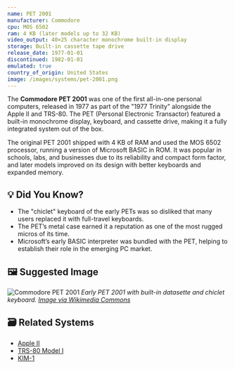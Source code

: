 ```yaml
---
name: PET 2001
manufacturer: Commodore
cpu: MOS 6502
ram: 4 KB (later models up to 32 KB)
video_output: 40×25 character monochrome built-in display
storage: Built-in cassette tape drive
release_date: 1977-01-01
discontinued: 1982-01-01
emulated: true
country_of_origin: United States
image: /images/systems/pet-2001.png
---
```


The **Commodore PET 2001** was one of the first all-in-one personal computers, released in 1977 as part of the "1977 Trinity" alongside the Apple II and TRS-80. The PET (Personal Electronic Transactor) featured a built-in monochrome display, keyboard, and cassette drive, making it a fully integrated system out of the box.

The original PET 2001 shipped with 4 KB of RAM and used the MOS 6502 processor, running a version of Microsoft BASIC in ROM. It was popular in schools, labs, and businesses due to its reliability and compact form factor, and later models improved on its design with better keyboards and expanded memory.

## 💡 Did You Know?

- The "chiclet" keyboard of the early PETs was so disliked that many users replaced it with full-travel keyboards.
- The PET’s metal case earned it a reputation as one of the most rugged micros of its time.
- Microsoft’s early BASIC interpreter was bundled with the PET, helping to establish their role in the emerging PC market.

## 🖼 Suggested Image

![Commodore PET 2001](https://upload.wikimedia.org/wikipedia/commons/thumb/6/6c/Commodore-PET2001-early.jpg/640px-Commodore-PET2001-early.jpg)
*Early PET 2001 with built-in datasette and chiclet keyboard. [Image via Wikimedia Commons](https://commons.wikimedia.org/wiki/File:Commodore-PET2001-early.jpg)*

## 🗃 Related Systems

- [Apple II](./apple-ii)
- [TRS-80 Model I](./trs-80-model-1)
- [KIM-1](./kim-1)

